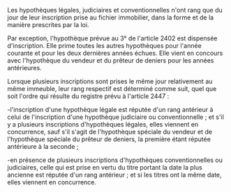 Les hypothèques légales, judiciaires et conventionnelles n'ont rang que du jour de leur inscription prise au fichier immobilier, dans la forme et de la manière prescrites par la loi.   

  
Par exception, l'hypothèque prévue au 3° de l'article 2402 est dispensée d'inscription. Elle prime toutes les autres hypothèques pour l'année courante et pour les deux dernières années échues. Elle vient en concours avec l'hypothèque du vendeur et du prêteur de deniers pour les années antérieures.   

  
Lorsque plusieurs inscriptions sont prises le même jour relativement au même immeuble, leur rang respectif est déterminé comme suit, quel que soit l'ordre qui résulte du registre prévu à l'article 2447 :



  
-l'inscription d'une hypothèque légale est réputée d'un rang antérieur à celui de l'inscription d'une hypothèque judiciaire ou conventionnelle ; et s'il y a plusieurs inscriptions d'hypothèques légales, elles viennent en concurrence, sauf s'il s'agit de l'hypothèque spéciale du vendeur et de l'hypothèque spéciale du prêteur de deniers, la première étant réputée antérieure à la seconde ;  

  
-en présence de plusieurs inscriptions d'hypothèques conventionnelles ou judiciaires, celle qui est prise en vertu du titre portant la date la plus ancienne est réputée d'un rang antérieur ; et si les titres ont la même date, elles viennent en concurrence.


